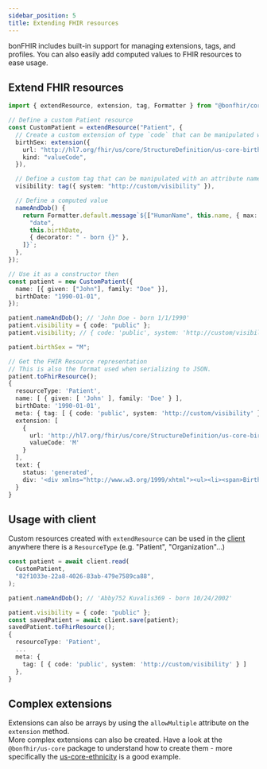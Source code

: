 ```yaml
---
sidebar_position: 5
title: Extending FHIR resources
---
```


bonFHIR includes built-in support for managing extensions, tags, and profiles.
You can also easily add computed values to FHIR resources to ease usage.

## Extend FHIR resources

```typescript
import { extendResource, extension, tag, Formatter } from "@bonfhir/core/r4b";

// Define a custom Patient resource
const CustomPatient = extendResource("Patient", {
  // Create a custom extension of type `code` that can be manipulated with an attribute named `birthSex`.
  birthSex: extension({
    url: "http://hl7.org/fhir/us/core/StructureDefinition/us-core-birthsex",
    kind: "valueCode",
  }),

  // Define a custom tag that can be manipulated with an attribute named `visiblity`
  visibility: tag({ system: "http://custom/visibility" }),

  // Define a computed value
  nameAndDob() {
    return Formatter.default.message`${["HumanName", this.name, { max: 1 }]}${[
      "date",
      this.birthDate,
      { decorator: " - born {}" },
    ]}`;
  },
});

// Use it as a constructor then
const patient = new CustomPatient({
  name: [{ given: ["John"], family: "Doe" }],
  birthDate: "1990-01-01",
});

patient.nameAndDob(); // 'John Doe - born 1/1/1990'
patient.visibility = { code: "public" };
patient.visibility; // { code: 'public', system: 'http://custom/visibility' }

patient.birthSex = "M";

// Get the FHIR Resource representation
// This is also the format used when serializing to JSON.
patient.toFhirResource();
{
  resourceType: 'Patient',
  name: [ { given: [ 'John' ], family: 'Doe' } ],
  birthDate: '1990-01-01',
  meta: { tag: [ { code: 'public', system: 'http://custom/visibility' } ] },
  extension: [
    {
      url: 'http://hl7.org/fhir/us/core/StructureDefinition/us-core-birthsex',
      valueCode: 'M'
    }
  ],
  text: {
    status: 'generated',
    div: '<div xmlns="http://www.w3.org/1999/xhtml"><ul><li><span>Birth Date: </span>1/1/1990</li><li><span>Name: </span><ul><li>John Doe</li></ul></li></ul></div>'
  }
}
```

## Usage with client

Custom resources created with `extendResource` can be used in the [client](/packages/core/fhir-client) anywhere there is a `ResourceType`
(e.g. "Patient", "Organization"...)

```typescript
const patient = await client.read(
  CustomPatient,
  "82f1033e-22a8-4026-83ab-479e7589ca88",
);

patient.nameAndDob(); // 'Abby752 Kuvalis369 - born 10/24/2002'

patient.visibility = { code: "public" };
const savedPatient = await client.save(patient);
savedPatient.toFhirResource();
{
  resourceType: 'Patient',
  ...
  meta: {
    tag: [ { code: 'public', system: 'http://custom/visibility' } ]
  },
}
```

## Complex extensions

Extensions can also be arrays by using the `allowMultiple` attribute on the `extension` method.  
More complex extensions can also be created. Have a look at the `@bonfhir/us-core` package to understand how to create
them - more specifically the
[us-core-ethnicity](https://github.com/bonfhir/bonfhir/blob/main/packages/us-core/src/r4b/patient/ethnicity.ts)
is a good example.
